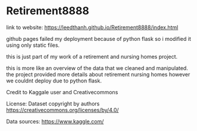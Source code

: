 # Retirement8888 
link to website:  https://leedthanh.github.io/Retirement8888/index.html





github pages failed my deployment because of python flask so i modified it using only static files.

this is just part of my work of a retirement and nursing homes project.

this is more like an overview of the data that we cleaned and manipulated.  the project provided more details about retirement nursing homes however we couldnt deploy due to python flask.  




Credit to Kaggale user and Creativecommons

License: Dataset copyright by authors
https://creativecommons.org/licenses/by/4.0/

Data sources:  https://www.kaggle.com/
